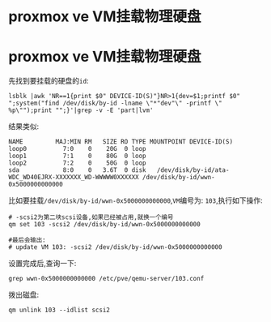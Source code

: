 # proxmox ve VM挂载物理硬盘


# proxmox ve VM挂载物理硬盘

先找到要挂载的硬盘的`id`:

```shell
lsblk |awk 'NR==1{print $0" DEVICE-ID(S)"}NR>1{dev=$1;printf $0" ";system("find /dev/disk/by-id -lname \"*"dev"\" -printf \" %p\"");print "";}'|grep -v -E 'part|lvm'
```

结果类似:

```shell
NAME         MAJ:MIN RM   SIZE RO TYPE MOUNTPOINT DEVICE-ID(S)
loop0          7:0    0    20G  0 loop
loop1          7:1    0    80G  0 loop
loop2          7:2    0    50G  0 loop
sda            8:0    0   3.6T  0 disk   /dev/disk/by-id/ata-WDC_WD40EJRX-XXXXXXX_WD-WWWWW0XXXXXX /dev/disk/by-id/wwn-0x5000000000000
```

比如要挂载`/dev/disk/by-id/wwn-0x5000000000000`,`VM`编号为: `103`,执行如下操作:

```shell
# -scsi2为第二块scsi设备,如果已经被占用,就换一个编号
qm set 103 -scsi2 /dev/disk/by-id/wwn-0x5000000000000

#最后会输出:
# update VM 103: -scsi2 /dev/disk/by-id/wwn-0x5000000000000
```

设置完成后,查询一下:

```shell
grep wwn-0x5000000000000 /etc/pve/qemu-server/103.conf
```

拨出磁盘:

```shell
qm unlink 103 --idlist scsi2
```


